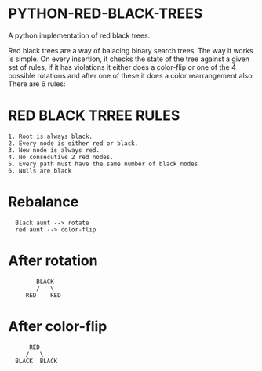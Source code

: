 # PYTHON-RED-BLACK-TREES
A python implementation of red black trees.

Red black trees are a way of balacing binary search trees. The way it works is simple. On every insertion, it checks the state of the tree against a given set of rules, if it has violations it either does a color-flip or one of the 4 possible rotations and after one of these it does a color rearrangement also. There are 6 rules:


# RED BLACK TRREE RULES

 	1. Root is always black.
 	2. Every node is either red or black.
 	3. New node is always red.
 	4. No consecutive 2 red nodes.
 	5. Every path must have the same number of black nodes
 	6. Nulls are black

# Rebalance

      Black aunt --> rotate
      red aunt --> color-flip 
      
# After rotation 

        	BLACK
        	/   \
         RED    RED
        
# After color-flip

          RED
         /   \
      BLACK  BLACK


